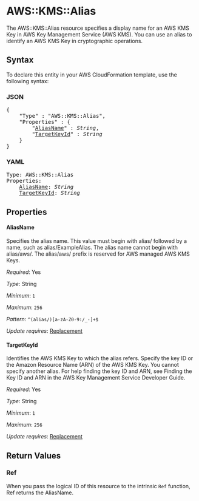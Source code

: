 # AWS::KMS::Alias

The AWS::KMS::Alias resource specifies a display name for an AWS KMS Key in AWS Key Management Service (AWS KMS). You can use an alias to identify an AWS KMS Key in cryptographic operations.

## Syntax

To declare this entity in your AWS CloudFormation template, use the following syntax:

### JSON

<pre>
{
    "Type" : "AWS::KMS::Alias",
    "Properties" : {
        "<a href="#aliasname" title="AliasName">AliasName</a>" : <i>String</i>,
        "<a href="#targetkeyid" title="TargetKeyId">TargetKeyId</a>" : <i>String</i>
    }
}
</pre>

### YAML

<pre>
Type: AWS::KMS::Alias
Properties:
    <a href="#aliasname" title="AliasName">AliasName</a>: <i>String</i>
    <a href="#targetkeyid" title="TargetKeyId">TargetKeyId</a>: <i>String</i>
</pre>

## Properties

#### AliasName

Specifies the alias name. This value must begin with alias/ followed by a name, such as alias/ExampleAlias. The alias name cannot begin with alias/aws/. The alias/aws/ prefix is reserved for AWS managed AWS KMS Keys.

_Required_: Yes

_Type_: String

_Minimum_: <code>1</code>

_Maximum_: <code>256</code>

_Pattern_: <code>^(alias/)[a-zA-Z0-9:/_-]+$</code>

_Update requires_: [Replacement](https://docs.aws.amazon.com/AWSCloudFormation/latest/UserGuide/using-cfn-updating-stacks-update-behaviors.html#update-replacement)

#### TargetKeyId

Identifies the AWS KMS Key to which the alias refers. Specify the key ID or the Amazon Resource Name (ARN) of the AWS KMS Key. You cannot specify another alias. For help finding the key ID and ARN, see Finding the Key ID and ARN in the AWS Key Management Service Developer Guide.

_Required_: Yes

_Type_: String

_Minimum_: <code>1</code>

_Maximum_: <code>256</code>

_Update requires_: [Replacement](https://docs.aws.amazon.com/AWSCloudFormation/latest/UserGuide/using-cfn-updating-stacks-update-behaviors.html#update-no-interrupt)

## Return Values

### Ref

When you pass the logical ID of this resource to the intrinsic `Ref` function, Ref returns the AliasName.
